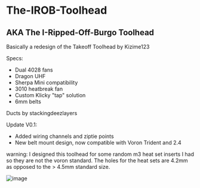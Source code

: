 # The-IROB-Toolhead
## AKA The I-Ripped-Off-Burgo Toolhead
Basically a redesign of the Takeoff Toolhead by Kizime123 

Specs:
 - Dual 4028 fans
 - Dragon UHF
 - Sherpa Mini compatibility
 - 3010 heatbreak fan
 - Custom Klicky "tap" solution
 - 6mm belts

Ducts by stackingdeezlayers

Update V0.1:
 - Added wiring channels and ziptie points
 - New belt mount design, now compatible with Voron Trident and 2.4

warning: I designed this toolhead for some random m3 heat set inserts I had so they are not the voron standard. The holes for the heat sets are 4.2mm as opposed to the > 4.5mm standard size.

![image](https://github.com/MongooseTNM/The-IROB-Toolhead/assets/66395216/29d53c3f-12dc-41a6-b9be-b43a5633a1fb)

